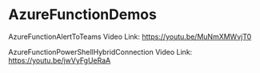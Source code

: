 # AzureFunctionDemos

AzureFunctionAlertToTeams Video Link:
https://youtu.be/MuNmXMWvjT0

AzureFunctionPowerShellHybridConnection Video Link:
https://youtu.be/jwVyFgUeRaA